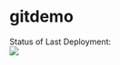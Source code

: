 # gitdemo

Status of Last Deployment:<br>
<img src="https://github.com/burzik2020/gitdemo/workflows/CI-CD_pipeline/badge.svg?branch=master">

